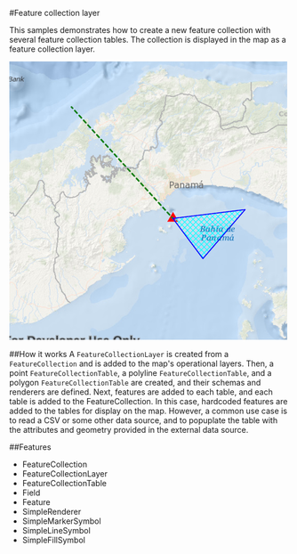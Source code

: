 #Feature collection layer

This samples demonstrates how to create a new feature collection with several feature collection tables. The collection is displayed in the map as a feature collection layer.

![](screenshot.png)

##How it works
A `FeatureCollectionLayer` is created from a `FeatureCollection` and is added to the map's operational layers. Then, a point `FeatureCollectionTable`, a polyline `FeatureCollectionTable`, and a polygon `FeatureCollectionTable` are created, and their schemas and renderers are defined. Next, features are added to each table, and each table is added to the FeatureCollection. In this case, hardcoded features are added to the tables for display on the map. However, a common use case is to read a CSV or some other data source, and to popuplate the table with the attributes and geometry provided in the external data source.

##Features
- FeatureCollection
- FeatureCollectionLayer
- FeatureCollectionTable
- Field
- Feature
- SimpleRenderer
- SimpleMarkerSymbol
- SimpleLineSymbol
- SimpleFillSymbol